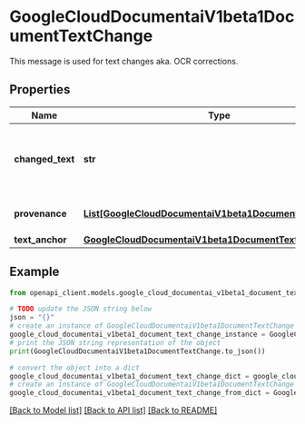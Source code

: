 # GoogleCloudDocumentaiV1beta1DocumentTextChange

This message is used for text changes aka. OCR corrections.

## Properties

Name | Type | Description | Notes
------------ | ------------- | ------------- | -------------
**changed_text** | **str** | The text that replaces the text identified in the &#x60;text_anchor&#x60;. | [optional] 
**provenance** | [**List[GoogleCloudDocumentaiV1beta1DocumentProvenance]**](GoogleCloudDocumentaiV1beta1DocumentProvenance.md) | The history of this annotation. | [optional] 
**text_anchor** | [**GoogleCloudDocumentaiV1beta1DocumentTextAnchor**](GoogleCloudDocumentaiV1beta1DocumentTextAnchor.md) |  | [optional] 

## Example

```python
from openapi_client.models.google_cloud_documentai_v1beta1_document_text_change import GoogleCloudDocumentaiV1beta1DocumentTextChange

# TODO update the JSON string below
json = "{}"
# create an instance of GoogleCloudDocumentaiV1beta1DocumentTextChange from a JSON string
google_cloud_documentai_v1beta1_document_text_change_instance = GoogleCloudDocumentaiV1beta1DocumentTextChange.from_json(json)
# print the JSON string representation of the object
print(GoogleCloudDocumentaiV1beta1DocumentTextChange.to_json())

# convert the object into a dict
google_cloud_documentai_v1beta1_document_text_change_dict = google_cloud_documentai_v1beta1_document_text_change_instance.to_dict()
# create an instance of GoogleCloudDocumentaiV1beta1DocumentTextChange from a dict
google_cloud_documentai_v1beta1_document_text_change_from_dict = GoogleCloudDocumentaiV1beta1DocumentTextChange.from_dict(google_cloud_documentai_v1beta1_document_text_change_dict)
```
[[Back to Model list]](../README.md#documentation-for-models) [[Back to API list]](../README.md#documentation-for-api-endpoints) [[Back to README]](../README.md)



